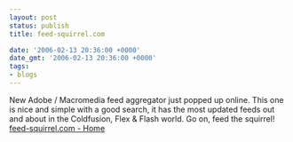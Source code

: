 ```yaml
---
layout: post
status: publish
title: feed-squirrel.com

date: '2006-02-13 20:36:00 +0000'
date_gmt: '2006-02-13 20:36:00 +0000'
tags:
- blogs
---
```

New Adobe / Macromedia feed aggregator just popped up online. This one is nice and simple with a good search, it has the most updated feeds out and about in the Coldfusion, Flex & Flash world.
Go on, feed the squirrel!
<a href="http://www.feed-squirrel.com/" target="_blank">feed-squirrel.com - Home</a>
